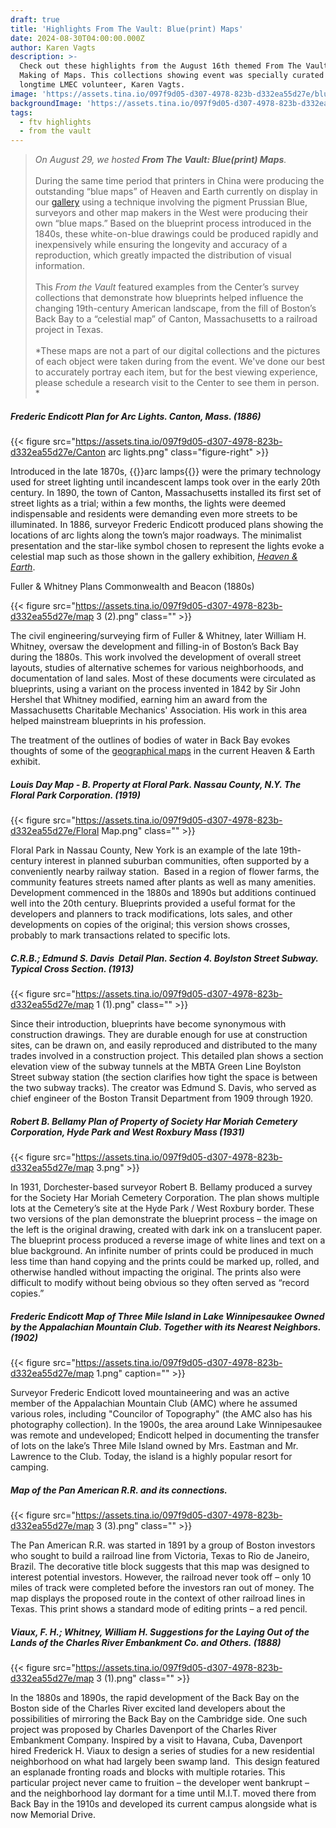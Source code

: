 ```yaml
---
draft: true
title: 'Highlights From The Vault: Blue(print) Maps'
date: 2024-08-30T04:00:00.000Z
author: Karen Vagts
description: >-
  Check out these highlights from the August 16th themed From The Vault: The
  Making of Maps. This collections showing event was specially curated by
  longtime LMEC volunteer, Karen Vagts.
image: 'https://assets.tina.io/097f9d05-d307-4978-823b-d332ea55d27e/blueprints.jpeg'
backgroundImage: 'https://assets.tina.io/097f9d05-d307-4978-823b-d332ea55d27e/blueprints.jpeg'
tags:
  - ftv highlights
  - from the vault
---
```


> *On August 29, we hosted **From The Vault: Blue(print) Maps**.*\
> \
> During the same time period that printers in China were producing the outstanding “blue maps” of Heaven and Earth currently on display in our [gallery](https://www.leventhalmap.org/digital-exhibitions/heaven-and-earth/) using a technique involving the pigment Prussian Blue, surveyors and other map makers in the West were producing their own “blue maps.” Based on the blueprint process introduced in the 1840s, these white-on-blue drawings could be produced rapidly and inexpensively while ensuring the longevity and accuracy of a reproduction, which greatly impacted the distribution of visual information.\
> \
> This *From the Vault* featured examples from the Center’s survey collections that demonstrate how blueprints helped influence the changing 19th-century American landscape, from the fill of Boston’s Back Bay to a “celestial map” of Canton, Massachusetts to a railroad project in Texas.\
> \
> *These maps are not a part of our digital collections and the pictures of each object were taken during from the event. We've done our best to accurately portray each item, but for the best viewing experience, please schedule a research visit to the Center to see them in person. *

##### Frederic Endicott ***Plan for Arc Lights. Canton, Mass.*** (1886)

{{< figure src="https://assets.tina.io/097f9d05-d307-4978-823b-d332ea55d27e/Canton arc lights.png" class="figure-right" >}}

Introduced in the late 1870s, {{<popup img-src="https://assets.tina.io/097f9d05-d307-4978-823b-d332ea55d27e/unnamed.jpg" bib-src="http://www.kbrhorse.net/streetlights/understanding_arc_lamps.html">}}arc lamps{{</popup>}} were the primary technology used for street lighting until incandescent lamps took over in the early 20th century. In 1890, the town of Canton, Massachusetts installed its first set of street lights as a trial; within a few months, the lights were deemed indispensable and residents were demanding even more streets to be illuminated. In 1886, surveyor Frederic Endicott produced plans showing the locations of arc lights along the town’s major roadways. The minimalist presentation and the star-like symbol chosen to represent the lights evoke a celestial map such as those shown in the gallery exhibition, *[Heaven & Earth](https://www.leventhalmap.org/digital-exhibitions/heaven-and-earth/)*. 

Fuller & Whitney Plans Commonwealth and Beacon (1880s)

{{< figure src="https://assets.tina.io/097f9d05-d307-4978-823b-d332ea55d27e/map 3 (2).png" class="" >}}

The civil engineering/surveying firm of Fuller & Whitney, later William H. Whitney, oversaw the development and filling-in of Boston’s Back Bay during the 1880s. This work involved the development of overall street layouts, studies of alternative schemes for various neighborhoods, and documentation of land sales. Most of these documents were circulated as blueprints, using a variant on the process invented in 1842 by Sir John Hershel that Whitney modified, earning him an award from the Massachusetts Charitable Mechanics' Association. His work in this area helped mainstream blueprints in his profession. 

The treatment of the outlines of bodies of water in Back Bay evokes thoughts of some of the [geographical maps](https://www.leventhalmap.org/digital-exhibitions/heaven-and-earth/catalogue/3/) in the current Heaven & Earth exhibit. 

##### Louis Day Map - B. Property at Floral Park. Nassau County, N.Y. The Floral Park Corporation. (1919)

{{< figure src="https://assets.tina.io/097f9d05-d307-4978-823b-d332ea55d27e/Floral Map.png" class="" >}}

Floral Park in Nassau County, New York is an example of the late 19th-century interest in planned suburban communities, often supported by a conveniently nearby railway station.  Based in a region of flower farms, the community features streets named after plants as well as many amenities. Development commenced in the 1880s and 1890s but additions continued well into the 20th century. Blueprints provided a useful format for the developers and planners to track modifications, lots sales, and other developments on copies of the original; this version shows crosses, probably to mark transactions related to specific lots.  

##### C.R.B.; Edmund S. Davis  Detail Plan. Section 4. Boylston Street Subway. Typical Cross Section. (1913)

{{< figure src="https://assets.tina.io/097f9d05-d307-4978-823b-d332ea55d27e/map 1 (1).png" class="" >}}

Since their introduction, blueprints have become synonymous with construction drawings. They are durable enough for use at construction sites, can be drawn on, and easily reproduced and distributed to the many trades involved in a construction project. This detailed plan shows a section elevation view of the subway tunnels at the MBTA Green Line Boylston Street subway station (the section clarifies how tight the space is between the two subway tracks). The creator was Edmund S. Davis, who served as chief engineer of the Boston Transit Department from 1909 through 1920. 

##### Robert B. Bellamy Plan of Property of Society Har Moriah Cemetery Corporation, Hyde Park and West Roxbury Mass (1931)

{{< figure src="https://assets.tina.io/097f9d05-d307-4978-823b-d332ea55d27e/map 3.png" >}}

In 1931, Dorchester-based surveyor Robert B. Bellamy produced a survey for the Society Har Moriah Cemetery Corporation. The plan shows multiple lots at the Cemetery’s site at the Hyde Park / West Roxbury border. These two versions of the plan demonstrate the blueprint process – the image on the left is the original drawing, created with dark ink on a translucent paper. The blueprint process produced a reverse image of white lines and text on a blue background. An infinite number of prints could be produced in much less time than hand copying and the prints could be marked up, rolled, and otherwise handled without impacting the original. The prints also were difficult to modify without being obvious so they often served as “record copies.”   

##### Frederic Endicott Map of Three Mile Island in Lake Winnipesaukee Owned by the Appalachian Mountain Club. Together with its Nearest Neighbors. (1902)

{{< figure src="https://assets.tina.io/097f9d05-d307-4978-823b-d332ea55d27e/map 1.png" caption="" >}}

Surveyor Frederic Endicott loved mountaineering and was an active member of the Appalachian Mountain Club (AMC) where he assumed various roles, including "Councilor of Topography" (the AMC also has his photography collection). In the 1900s, the area around Lake Winnipesaukee was remote and undeveloped; Endicott helped in documenting the transfer of lots on the lake’s Three Mile Island owned by Mrs. Eastman and Mr. Lawrence to the Club. Today, the island is a highly popular resort for camping.

##### Map of the Pan American R.R. and its connections. 

{{< figure src="https://assets.tina.io/097f9d05-d307-4978-823b-d332ea55d27e/map 3 (3).png" class="" >}}

The Pan American R.R. was started in 1891 by a group of Boston investors who sought to build a railroad line from Victoria, Texas to Rio de Janeiro, Brazil. The decorative title block suggests that this map was designed to interest potential investors. However, the railroad never took off – only 10 miles of track were completed before the investors ran out of money. The map displays the proposed route in the context of other railroad lines in Texas. This print shows a standard mode of editing prints – a red pencil. 

##### Viaux, F. H.; Whitney, William H. Suggestions for the Laying Out of the Lands of the Charles River Embankment Co. and Others. (1888)

{{< figure src="https://assets.tina.io/097f9d05-d307-4978-823b-d332ea55d27e/map 3 (1).png" class="" >}}

In the 1880s and 1890s, the rapid development of the Back Bay on the Boston side of the Charles River excited land developers about the possibilities of mirroring the Back Bay on the Cambridge side. One such project was proposed by Charles Davenport of the Charles River Embankment Company. Inspired by a visit to Havana, Cuba, Davenport hired Frederick H. Viaux to design a series of studies for a new residential neighborhood on what had largely been swamp land.  This design featured an esplanade fronting roads and blocks with multiple rotaries. This particular project never came to fruition – the developer went bankrupt – and the neighborhood lay dormant for a time until M.I.T. moved there from Back Bay in the 1910s and developed its current campus alongside what is now Memorial Drive.
